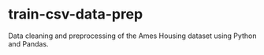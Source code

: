 # train-csv-data-prep
Data cleaning and preprocessing of the Ames Housing dataset using Python and Pandas.
